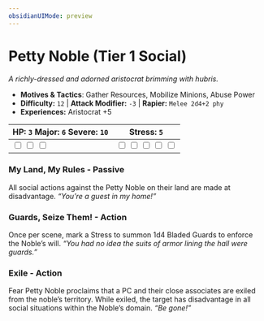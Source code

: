 ```yaml
---
obsidianUIMode: preview
---
```

# Petty Noble (Tier 1 Social)

*A richly-dressed and adorned aristocrat brimming with hubris.*

- **Motives & Tactics**: Gather Resources, Mobilize Minions, Abuse Power
- **Difficulty:** `12` | **Attack Modifier:** `-3` | **Rapier:** `Melee 2d4+2 phy`
- **Experiences:** Aristocrat +5

| HP: `3` Major: `6` Severe: `10` | Stress: `5` |
|--|--|
|  <input type="checkbox" unchecked id="eaddae42"> <input type="checkbox" unchecked id="2fbfc4d4"> <input type="checkbox" unchecked id="d74bc3e2"> |  <input type="checkbox" unchecked id="8e3767a9"> <input type="checkbox" unchecked id="0fc453a4"> <input type="checkbox" unchecked id="5ba58ef3"> <input type="checkbox" unchecked id="d8eaf607"> <input type="checkbox" unchecked id="87b9363a"> |

### My Land, My Rules - Passive

All social actions against the Petty Noble on their land are made at disadvantage. *“You’re a guest in my home!”*

### Guards, Seize Them! - Action

Once per scene, mark a Stress to summon 1d4 Bladed Guards to enforce the Noble’s will. *“You had no idea the suits of armor lining the hall were guards.”*

### Exile - Action

Fear Petty Noble proclaims that a PC and their close associates are exiled from the noble’s territory. While exiled, the target has disadvantage in all social situations within the Noble’s domain. *“Be gone!”*



